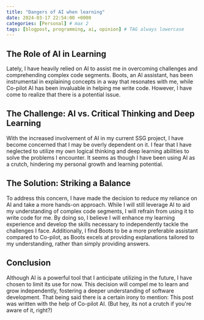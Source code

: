 ```yaml
---
title: "Dangers of AI when learning"
date: 2024-03-17 22:54:00 +0000
categories: [Personal] # max 2
tags: [blogpost, programming, ai, opinion] # TAG always lowercase
---
```


## The Role of AI in Learning

Lately, I have heavily relied on AI to assist me in overcoming challenges and comprehending complex code segments. Boots, an AI assistant, has been instrumental in explaining concepts in a way that resonates with me, while Co-pilot AI has been invaluable in helping me write code. However, I have come to realize that there is a potential issue.

## The Challenge: AI vs. Critical Thinking and Deep Learning

With the increased involvement of AI in my current SSG project, I have become concerned that I may be overly dependent on it. I fear that I have neglected to utilize my own logical thinking and deep learning abilities to solve the problems I encounter. It seems as though I have been using AI as a crutch, hindering my personal growth and learning potential.

## The Solution: Striking a Balance

To address this concern, I have made the decision to reduce my reliance on AI and take a more hands-on approach. While I will still leverage AI to aid my understanding of complex code segments, I will refrain from using it to write code for me. By doing so, I believe I will enhance my learning experience and develop the skills necessary to independently tackle the challenges I face. Additionally, I find Boots to be a more preferable assistant compared to Co-pilot, as Boots excels at providing explanations tailored to my understanding, rather than simply providing answers.

## Conclusion

Although AI is a powerful tool that I anticipate utilizing in the future, I have chosen to limit its use for now. This decision will compel me to learn and grow independently, fostering a deeper understanding of software development. That being said there is a certain irony to mention: This post was written with the help of Co-pilot AI. (But hey, its not a crutch if you're aware of it, right?)
